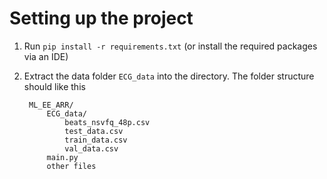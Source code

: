 # Setting up the project
1. Run `pip install -r requirements.txt` (or install the required packages via an IDE)
2. Extract the data folder `ECG_data` into the directory. The folder structure should like this

        ML_EE_ARR/
            ECG_data/
                beats_nsvfq_48p.csv
                test_data.csv
                train_data.csv
                val_data.csv
            main.py
            other files
